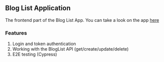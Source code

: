 ## Blog List Application

The frontend part of the Blog List App.
You can take a look on the app [here](https://crimson-shadow-3188.fly.dev/)
 
### Features
1. Login and token authentication
2. Working with the BlogList API (get/create/update/delete)
3. E2E testing (Cypress)
